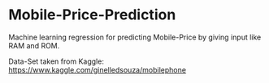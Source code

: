 # Mobile-Price-Prediction

Machine learning regression for predicting Mobile-Price by giving input like RAM and ROM.

Data-Set taken from Kaggle: https://www.kaggle.com/ginelledsouza/mobilephone
